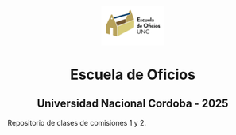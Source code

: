 <center>
    <img src="./readme/logo.png" width="25%">
</center>

<center><h1>Escuela de Oficios</h1></center>

<center><h2>Universidad Nacional Cordoba - 2025</h2></center>

Repositorio de clases de comisiones 1 y 2.
